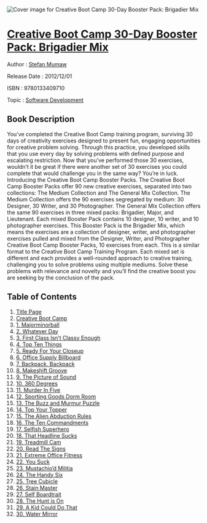 ![Cover image for Creative Boot Camp 30-Day Booster Pack: Brigadier Mix](https://imgdetail.ebookreading.net/cover/cover/software_development/EB9780133409710.jpg)

[Creative Boot Camp 30-Day Booster Pack: Brigadier Mix](https://ebookreading.net/view/book/Creative+Boot+Camp+30-Day+Booster+Pack%3A+Brigadier+Mix-EB9780133409710_1.html "Creative Boot Camp 30-Day Booster Pack: Brigadier Mix")
====================================================================================================================

Author : [Stefan Mumaw](https://ebookreading.net/search/author/Stefan+Mumaw)

Release Date : 2012/12/01

ISBN : 9780133409710

Topic : [Software Development](https://ebookreading.net/search/category/software-development)

Book Description
-----------------

You’ve completed the Creative Boot Camp training program, surviving 30 days of creativity exercises designed to present fun, engaging opportunities for creative problem solving. Through this practice, you developed skills that you use every day by solving problems with defined purpose and escalating restriction. Now that you’ve performed those 30 exercises, wouldn’t it be great if there were another set of 30 exercises you could complete that would challenge you in the same way? You’re in luck. Introducing the Creative Boot Camp Booster Packs.  The Creative Boot Camp Booster Packs offer 90 new creative exercises, separated into two collections: The Medium Collection and The General Mix Collection. The Medium Collection offers the 90 exercises segregated by medium: 30 Designer, 30 Writer, and 30 Photographer. The General Mix Collection offers the same 90 exercises in three mixed packs: Brigadier, Major, and Lieutenant. Each mixed Booster Pack contains 10 designer, 10 writer, and 10 photographer exercises.  This Booster Pack is the Brigadier Mix, which means the exercises are a collection of designer, writer, and photographer exercises pulled and mixed from the Designer, Writer, and Photographer Creative Boot Camp Booster Packs, 10 exercises from each. This is a similar format to the Creative Boot Camp Training Program. Each mixed set is different and each provides a well-rounded approach to creative training, challenging you to solve problems using multiple mediums. Solve these problems with relevance and novelty and you’ll find the creative boost you are seeking by the conclusion of the pack.
              
Table of Contents
-----------------

1. [Title Page](https://ebookreading.net/view/book/Creative+Boot+Camp+30-Day+Booster+Pack%3A+Brigadier+Mix-EB9780133409710_2.html)
1. [Creative Boot Camp](https://ebookreading.net/view/book/Creative+Boot+Camp+30-Day+Booster+Pack%3A+Brigadier+Mix-EB9780133409710_3.html)
1. [1. Majorminorball](https://ebookreading.net/view/book/Creative+Boot+Camp+30-Day+Booster+Pack%3A+Brigadier+Mix-EB9780133409710_4.html)
1. [2. Whatever Day](https://ebookreading.net/view/book/Creative+Boot+Camp+30-Day+Booster+Pack%3A+Brigadier+Mix-EB9780133409710_5.html)
1. [3. First Class Isn’t Classy Enough](https://ebookreading.net/view/book/Creative+Boot+Camp+30-Day+Booster+Pack%3A+Brigadier+Mix-EB9780133409710_6.html)
1. [4. Top Ten Things](https://ebookreading.net/view/book/Creative+Boot+Camp+30-Day+Booster+Pack%3A+Brigadier+Mix-EB9780133409710_7.html)
1. [5. Ready For Your Closeup](https://ebookreading.net/view/book/Creative+Boot+Camp+30-Day+Booster+Pack%3A+Brigadier+Mix-EB9780133409710_8.html)
1. [6. Office Supply Billboard](https://ebookreading.net/view/book/Creative+Boot+Camp+30-Day+Booster+Pack%3A+Brigadier+Mix-EB9780133409710_9.html)
1. [7. Backpack, Backpack](https://ebookreading.net/view/book/Creative+Boot+Camp+30-Day+Booster+Pack%3A+Brigadier+Mix-EB9780133409710_10.html)
1. [8. Makeshift Groove](https://ebookreading.net/view/book/Creative+Boot+Camp+30-Day+Booster+Pack%3A+Brigadier+Mix-EB9780133409710_11.html)
1. [9. The Picture of Sound](https://ebookreading.net/view/book/Creative+Boot+Camp+30-Day+Booster+Pack%3A+Brigadier+Mix-EB9780133409710_12.html)
1. [10. 360 Degrees](https://ebookreading.net/view/book/Creative+Boot+Camp+30-Day+Booster+Pack%3A+Brigadier+Mix-EB9780133409710_13.html)
1. [11. Murder In Five](https://ebookreading.net/view/book/Creative+Boot+Camp+30-Day+Booster+Pack%3A+Brigadier+Mix-EB9780133409710_14.html)
1. [12. Sporting Goods Dorm Room](https://ebookreading.net/view/book/Creative+Boot+Camp+30-Day+Booster+Pack%3A+Brigadier+Mix-EB9780133409710_15.html)
1. [13. The Buzz and Murmur Puzzle](https://ebookreading.net/view/book/Creative+Boot+Camp+30-Day+Booster+Pack%3A+Brigadier+Mix-EB9780133409710_16.html)
1. [14. Top Your Topper](https://ebookreading.net/view/book/Creative+Boot+Camp+30-Day+Booster+Pack%3A+Brigadier+Mix-EB9780133409710_17.html)
1. [15. The Alien Abduction Rules](https://ebookreading.net/view/book/Creative+Boot+Camp+30-Day+Booster+Pack%3A+Brigadier+Mix-EB9780133409710_18.html)
1. [16. The Ten Commandments](https://ebookreading.net/view/book/Creative+Boot+Camp+30-Day+Booster+Pack%3A+Brigadier+Mix-EB9780133409710_19.html)
1. [17. Selfish Superhero](https://ebookreading.net/view/book/Creative+Boot+Camp+30-Day+Booster+Pack%3A+Brigadier+Mix-EB9780133409710_20.html)
1. [18. That Headline Sucks](https://ebookreading.net/view/book/Creative+Boot+Camp+30-Day+Booster+Pack%3A+Brigadier+Mix-EB9780133409710_21.html)
1. [19. Treadmill Cam](https://ebookreading.net/view/book/Creative+Boot+Camp+30-Day+Booster+Pack%3A+Brigadier+Mix-EB9780133409710_22.html)
1. [20. Read The Signs](https://ebookreading.net/view/book/Creative+Boot+Camp+30-Day+Booster+Pack%3A+Brigadier+Mix-EB9780133409710_23.html)
1. [21. Extreme Office Fitness](https://ebookreading.net/view/book/Creative+Boot+Camp+30-Day+Booster+Pack%3A+Brigadier+Mix-EB9780133409710_24.html)
1. [22. You Suck](https://ebookreading.net/view/book/Creative+Boot+Camp+30-Day+Booster+Pack%3A+Brigadier+Mix-EB9780133409710_25.html)
1. [23. Mustachio’d Militia](https://ebookreading.net/view/book/Creative+Boot+Camp+30-Day+Booster+Pack%3A+Brigadier+Mix-EB9780133409710_26.html)
1. [24. The Handy Six](https://ebookreading.net/view/book/Creative+Boot+Camp+30-Day+Booster+Pack%3A+Brigadier+Mix-EB9780133409710_27.html)
1. [25. Tree Cubicle](https://ebookreading.net/view/book/Creative+Boot+Camp+30-Day+Booster+Pack%3A+Brigadier+Mix-EB9780133409710_28.html)
1. [26. Stain Master](https://ebookreading.net/view/book/Creative+Boot+Camp+30-Day+Booster+Pack%3A+Brigadier+Mix-EB9780133409710_29.html)
1. [27. Self Boardtrait](https://ebookreading.net/view/book/Creative+Boot+Camp+30-Day+Booster+Pack%3A+Brigadier+Mix-EB9780133409710_30.html)
1. [28. The Hunt is On](https://ebookreading.net/view/book/Creative+Boot+Camp+30-Day+Booster+Pack%3A+Brigadier+Mix-EB9780133409710_31.html)
1. [29. A Kid Could Do That](https://ebookreading.net/view/book/Creative+Boot+Camp+30-Day+Booster+Pack%3A+Brigadier+Mix-EB9780133409710_32.html)
1. [30. Water Mirror](https://ebookreading.net/view/book/Creative+Boot+Camp+30-Day+Booster+Pack%3A+Brigadier+Mix-EB9780133409710_33.html)
